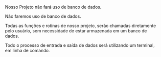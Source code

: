 Nosso Projeto não fará uso de banco de dados.<br />

Não faremos uso de banco de dados.<br />

Todas as funções e rotinas de nosso projeto, serão chamadas diretamente pelo usuário, sem necessidade de estar armazenada em um banco de dados.

Todo o processo de entrada e saída de dados será utilizando um terminal, em linha de comando.